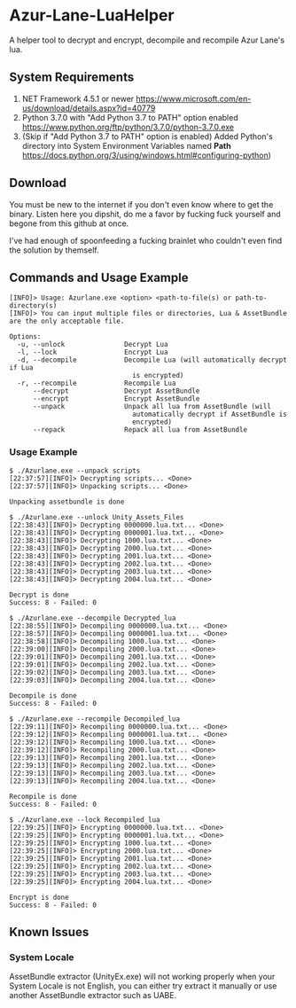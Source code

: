 # Azur-Lane-LuaHelper
A helper tool to decrypt and encrypt, decompile and recompile Azur Lane's lua.

## System Requirements
1. NET Framework 4.5.1 or newer https://www.microsoft.com/en-us/download/details.aspx?id=40779
2. Python 3.7.0 with "Add Python 3.7 to PATH" option enabled https://www.python.org/ftp/python/3.7.0/python-3.7.0.exe
3. (Skip if "Add Python 3.7 to PATH" option is enabled) Added Python's directory into System Environment Variables named **Path** https://docs.python.org/3/using/windows.html#configuring-python)

## Download
You must be new to the internet if you don't even know where to get the binary. Listen here you dipshit, do me a favor by fucking fuck yourself and begone from this github at once.

I've had enough of spoonfeeding a fucking brainlet who couldn't even find the solution by themself.

## Commands and Usage Example
```
[INFO]> Usage: Azurlane.exe <option> <path-to-file(s) or path-to-directory(s)
[INFO]> You can input multiple files or directories, Lua & AssetBundle are the only acceptable file.

Options:
  -u, --unlock               Decrypt Lua
  -l, --lock                 Encrypt Lua
  -d, --decompile            Decompile Lua (will automatically decrypt if Lua
                               is encrypted)
  -r, --recompile            Recompile Lua
      --decrypt              Decrypt AssetBundle
      --encrypt              Encrypt AssetBundle
      --unpack               Unpack all lua from AssetBundle (will
                               automatically decrypt if AssetBundle is
                               encrypted)
      --repack               Repack all lua from AssetBundle
```
### Usage Example
```
$ ./Azurlane.exe --unpack scripts
[22:37:57][INFO]> Decrypting scripts... <Done>
[22:37:57][INFO]> Unpacking scripts... <Done>

Unpacking assetbundle is done

$ ./Azurlane.exe --unlock Unity_Assets_Files
[22:38:43][INFO]> Decrypting 0000000.lua.txt... <Done>
[22:38:43][INFO]> Decrypting 0000001.lua.txt... <Done>
[22:38:43][INFO]> Decrypting 1000.lua.txt... <Done>
[22:38:43][INFO]> Decrypting 2000.lua.txt... <Done>
[22:38:43][INFO]> Decrypting 2001.lua.txt... <Done>
[22:38:43][INFO]> Decrypting 2002.lua.txt... <Done>
[22:38:43][INFO]> Decrypting 2003.lua.txt... <Done>
[22:38:43][INFO]> Decrypting 2004.lua.txt... <Done>

Decrypt is done
Success: 8 - Failed: 0

$ ./Azurlane.exe --decompile Decrypted_lua
[22:38:55][INFO]> Decompiling 0000000.lua.txt... <Done>
[22:38:57][INFO]> Decompiling 0000001.lua.txt... <Done>
[22:38:58][INFO]> Decompiling 1000.lua.txt... <Done>
[22:39:00][INFO]> Decompiling 2000.lua.txt... <Done>
[22:39:01][INFO]> Decompiling 2001.lua.txt... <Done>
[22:39:01][INFO]> Decompiling 2002.lua.txt... <Done>
[22:39:02][INFO]> Decompiling 2003.lua.txt... <Done>
[22:39:03][INFO]> Decompiling 2004.lua.txt... <Done>

Decompile is done
Success: 8 - Failed: 0

$ ./Azurlane.exe --recompile Decompiled_lua
[22:39:11][INFO]> Recompiling 0000000.lua.txt... <Done>
[22:39:12][INFO]> Recompiling 0000001.lua.txt... <Done>
[22:39:12][INFO]> Recompiling 1000.lua.txt... <Done>
[22:39:12][INFO]> Recompiling 2000.lua.txt... <Done>
[22:39:13][INFO]> Recompiling 2001.lua.txt... <Done>
[22:39:13][INFO]> Recompiling 2002.lua.txt... <Done>
[22:39:13][INFO]> Recompiling 2003.lua.txt... <Done>
[22:39:13][INFO]> Recompiling 2004.lua.txt... <Done>

Recompile is done
Success: 8 - Failed: 0

$ ./Azurlane.exe --lock Recompiled_lua
[22:39:25][INFO]> Encrypting 0000000.lua.txt... <Done>
[22:39:25][INFO]> Encrypting 0000001.lua.txt... <Done>
[22:39:25][INFO]> Encrypting 1000.lua.txt... <Done>
[22:39:25][INFO]> Encrypting 2000.lua.txt... <Done>
[22:39:25][INFO]> Encrypting 2001.lua.txt... <Done>
[22:39:25][INFO]> Encrypting 2002.lua.txt... <Done>
[22:39:25][INFO]> Encrypting 2003.lua.txt... <Done>
[22:39:25][INFO]> Encrypting 2004.lua.txt... <Done>

Encrypt is done
Success: 8 - Failed: 0

```
## Known Issues
### System Locale
AssetBundle extractor (UnityEx.exe) will not working properly when your System Locale is not English, you can either try extract it manually or use another AssetBundle extractor such as UABE.
